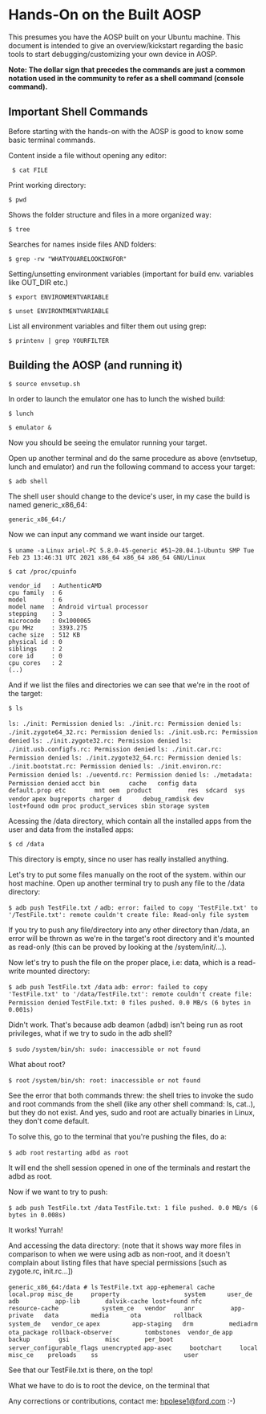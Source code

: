 # Hands-On on the Built AOSP

This presumes you have the AOSP built on your Ubuntu machine. This document is intended to give an overview/kickstart regarding the basic tools to start debugging/customizing your own device in AOSP.

**Note: The dollar sign that precedes the commands are just a common notation used in the community to refer as a shell command (console command).**

## Important Shell Commands

Before starting with the hands-on with the AOSP is good to know some basic terminal commands.

Content inside a file without opening any editor:

` $ cat FILE`

Print working directory:

`$ pwd`

Shows the folder structure and files in a more organized way:

`$ tree`

Searches for names inside files AND folders:

`$ grep -rw "WHATYOUARELOOKINGFOR"`

Setting/unsetting environment variables (important for build env. variables like OUT_DIR etc.)

`$ export ENVIRONMENTVARIABLE`

`$ unset ENVIRONTMENTVARIABLE`

List all environment variables and filter them out using grep:

`$ printenv | grep YOURFILTER`

## Building the AOSP (and running it)

`$ source envsetup.sh`

In order to launch the emulator one has to lunch the wished build:

`$ lunch`

`$ emulator &`

Now you should be seeing the emulator running your target.

Open up another terminal and do the same procedure as above (envtsetup, lunch and emulator) and run the following command to access your target:

`$ adb shell`

The shell user should change to the device's user, in my case the build is named generic_x86_64:

`generic_x86_64:/`

Now we can input any command we want inside our target.

`$ uname -a`
`Linux ariel-PC 5.8.0-45-generic #51~20.04.1-Ubuntu SMP Tue Feb 23 13:46:31 UTC 2021 x86_64 x86_64 x86_64 GNU/Linux`

`$ cat /proc/cpuinfo`

```
vendor_id	: AuthenticAMD
cpu family	: 6
model		: 6
model name	: Android virtual processor
stepping	: 3
microcode	: 0x1000065
cpu MHz		: 3393.275
cache size	: 512 KB
physical id	: 0
siblings	: 2
core id		: 0
cpu cores	: 2
(..)
```

And if we list the files and directories we can see that we're in the root of the target:

`$ ls`

`ls: ./init: Permission denied`
`ls: ./init.rc: Permission denied`
`ls: ./init.zygote64_32.rc: Permission denied`
`ls: ./init.usb.rc: Permission denied`
`ls: ./init.zygote32.rc: Permission denied`
`ls: ./init.usb.configfs.rc: Permission denied`
`ls: ./init.car.rc: Permission denied`
`ls: ./init.zygote32_64.rc: Permission denied`
`ls: ./init.bootstat.rc: Permission denied`
`ls: ./init.environ.rc: Permission denied`
`ls: ./ueventd.rc: Permission denied`
`ls: ./metadata: Permission denied`
`acct bin        cache   config data          default.prop etc        mnt oem  product          res  sdcard  sys    vendor` 
`apex bugreports charger d      debug_ramdisk dev          lost+found odm proc product_services sbin storage system` 

Acessing the /data directory, which contain all the installed apps from the user and data from the installed apps:

`$ cd /data`

This directory is empty, since no user has really installed anything.

Let's try to put some files manually on the root of the system. within our host machine. Open up another terminal try to push any file to the /data directory:

`$ adb push TestFile.txt /`
`adb: error: failed to copy 'TestFile.txt' to '/TestFile.txt': remote couldn't create file: Read-only file system`

If you try to push any file/directory into any other directory than /data, an error will be thrown as we're in the target's root directory and it's mounted as read-only (this can be proved by looking at the /system/init/...).

Now let's try to push the file on the proper place, i.e: data, which is a read-write mounted directory:

`$ adb push TestFile.txt /data`
`adb: error: failed to copy 'TestFile.txt' to '/data/TestFile.txt': remote couldn't create file: Permission denied`
`TestFile.txt: 0 files pushed. 0.0 MB/s (6 bytes in 0.001s)`

Didn't work. That's because adb deamon (adbd) isn't being run as root privileges, what if we try to sudo in the adb shell?

`$ sudo`
`/system/bin/sh: sudo: inaccessible or not found`

What about root?

`$ root`
`/system/bin/sh: root: inaccessible or not found`

See the error that both commands threw: the shell tries to invoke the sudo and root commands from the shell (like any other shell command: ls, cat..), but they do not exist. And yes, sudo and root are actually binaries in Linux, they don't come default. 

To solve this, go to the terminal that you're pushing the files, do a:

`$ adb root`
`restarting adbd as root`

It will end the shell session opened in one of the terminals and restart the adbd as root. 

Now if we want to try to push:

`$ adb push TestFile.txt /data`
`TestFile.txt: 1 file pushed. 0.0 MB/s (6 bytes in 0.008s)`

It works! Yurrah!

And accessing the data directory: (note that it shows way more files in comparison to when we were using adb as non-root, and it doesn't complain about listing files that have special permissions [such as zygote.rc, init.rc...])

`generic_x86_64:/data # ls`
`TestFile.txt app-ephemeral cache        local.prop misc_de     property                  system      user_de   
adb          app-lib       dalvik-cache lost+found nfc         resource-cache            system_ce   vendor    
anr          app-private   data         media      ota         rollback                  system_de   vendor_ce` 
`apex         app-staging   drm          mediadrm   ota_package rollback-observer         tombstones  vendor_de` 
`app          backup        gsi          misc       per_boot    server_configurable_flags unencrypted` 
`app-asec     bootchart     local        misc_ce    preloads    ss                        user`

See that our TestFile.txt is there, on the top!



What we have to do is to root the device, on the terminal that 



Any corrections or contributions, contact me: hpolese1@ford.com :-)

